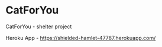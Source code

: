 # CatForYou
CatForYou - shelter project

Heroku App - https://shielded-hamlet-47787.herokuapp.com/

